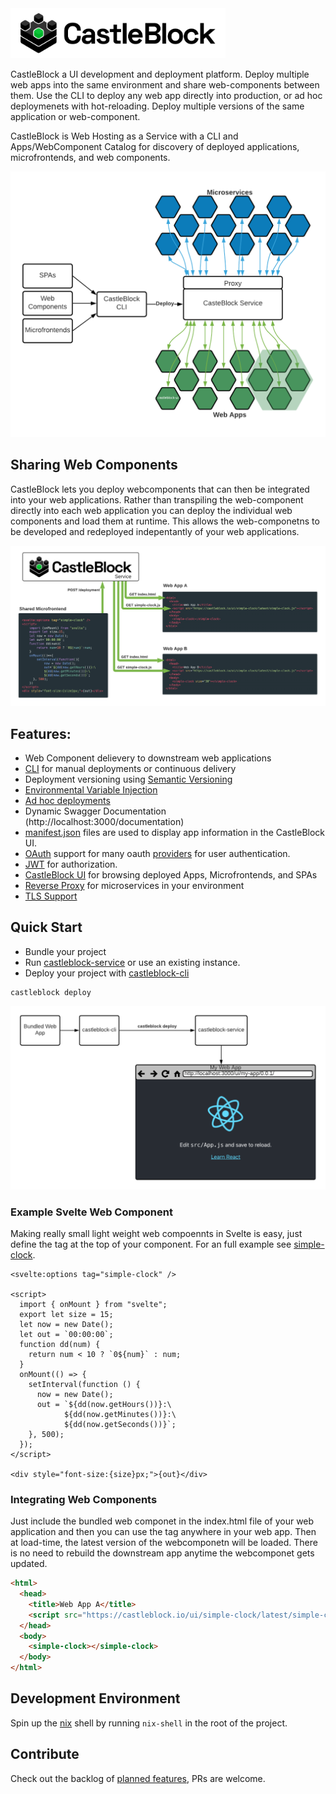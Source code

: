<img src="./assets/brand/Logo.png" height="80px" />

CastleBlock a UI development and deployment platform. Deploy multiple web apps into the same environment and share web-components between them. Use the CLI to deploy any web app directly into production, or ad hoc deploymenets with hot-reloading. Deploy multiple versions of the same application or web-component.

CastleBlock is Web Hosting as a Service with a CLI and Apps/WebComponent Catalog for discovery of deployed applications, microfrontends, and web components.

![diagram of castleblock high level concept](./castleblock-concept.png "Castleblock high-level concept")

## Sharing Web Components

CastleBlock lets you deploy webcomponents that can then be integrated into your web applications. Rather than transpiling the web-component directly into each web application you can deploy the individual web components and load them at runtime. This allows the web-componetns to be developed and redeployed indepentantly of your web applications.

![diagram of shared web-components](./web-components.png "Castleblock web component sharing")

## Features:

- Web Component delievery to downstream web applications
- [CLI](./castleblock-cli) for manual deployments or continuous delivery
- Deployment versioning using [Semantic Versioning](https://semver.org/)
- [Environmental Variable Injection](./castleblock-cli#environmental-variable-injection)
- [Ad hoc deployments](./castleblock-cli#ad-hoc-deployments)
- Dynamic Swagger Documentation (http://localhost:3000/documentation)
- [manifest.json](./castleblock-cli#manifest.json) files are used to display app information in the CastleBlock UI.
- [OAuth](https://github.com/greymatter-io/castleblock/tree/master/castleblock-service#authentication) support for many oauth [providers](https://hapi.dev/module/bell/providers) for user authentication.
- [JWT](https://github.com/greymatter-io/castleblock/tree/master/castleblock-service#issuing-jwt-tokens) for authorization.
- [CastleBlock UI](./castleblock-ui) for browsing deployed Apps, Microfrontends, and SPAs
- [Reverse Proxy](./castleblock-service#reverse-proxy) for microservices in your environment
- [TLS Support](./castleblock-service#tls)

## Quick Start

- Bundle your project
- Run [castleblock-service](./castleblock-service) or use an existing instance.
- Deploy your project with [castleblock-cli](./castleblock-cli)

```
castleblock deploy
```

![diagram of how to use castleblock](./castleblock-usage-diagram.png "Castleblock usage diagram")

### Example Svelte Web Component

Making really small light weight web compoennts in Svelte is easy, just define the tag at the top of your component. For an full example see [simple-clock](https://github.com/jmcudd/simple-clock).

```svelte
<svelte:options tag="simple-clock" />

<script>
  import { onMount } from "svelte";
  export let size = 15;
  let now = new Date();
  let out = `00:00:00`;
  function dd(num) {
    return num < 10 ? `0${num}` : num;
  }
  onMount(() => {
    setInterval(function () {
      now = new Date();
      out = `${dd(now.getHours())}:\
            ${dd(now.getMinutes())}:\
            ${dd(now.getSeconds())}`;
    }, 500);
  });
</script>

<div style="font-size:{size}px;">{out}</div>
```

### Integrating Web Components

Just include the bundled web componet in the index.html file of your web application and then you can use the tag anywhere in your web app. Then at load-time, the latest version of the webcomponetn will be loaded. There is no need to rebuild the downstream app anytime the webcomponet gets updated.

```html
<html>
  <head>
    <title>Web App A</title>
    <script src="https://castleblock.io/ui/simple-clock/latest/simple-clock.js"></script>
  </head>
  <body>
    <simple-clock></simple-clock>
  </body>
</html>
```

## Development Environment

Spin up the [nix](https://nixos.org/guides/install-nix.html) shell by running `nix-shell` in the root of the project.

## Contribute

Check out the backlog of [planned features](https://github.com/greymatter-io/castleblock/issues?q=is%3Aopen+is%3Aissue+label%3Aenhancement), PRs are welcome.
